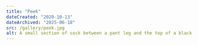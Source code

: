 ```yaml
---
title: "Peek"
dateCreated: "2020-10-13"
dateArchived: "2025-06-18"
src: /gallery/peek.jpg
alt: A small section of sock between a pant leg and the top of a black combat boot. The sock has a weiner dog on it that is peeking over the top of the boot. The weiner dog has a cowboy hat.
---
```

